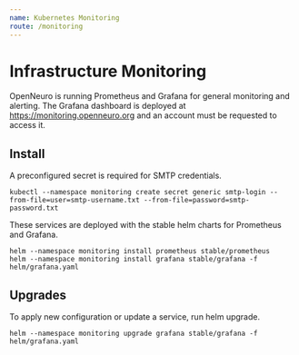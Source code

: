 ```yaml
---
name: Kubernetes Monitoring
route: /monitoring
---
```


# Infrastructure Monitoring

OpenNeuro is running Prometheus and Grafana for general monitoring and alerting. The Grafana dashboard is deployed at https://monitoring.openneuro.org and an account must be requested to access it.

## Install

A preconfigured secret is required for SMTP credentials.

```shell
kubectl --namespace monitoring create secret generic smtp-login --from-file=user=smtp-username.txt --from-file=password=smtp-password.txt
```

These services are deployed with the stable helm charts for Prometheus and Grafana.

```shell
helm --namespace monitoring install prometheus stable/prometheus
helm --namespace monitoring install grafana stable/grafana -f helm/grafana.yaml
```

## Upgrades

To apply new configuration or update a service, run helm upgrade.

```shell
helm --namespace monitoring upgrade grafana stable/grafana -f helm/grafana.yaml
```
